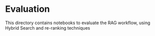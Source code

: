 # Evaluation

This directory contains notebooks to evaluate the RAG workflow, using Hybrid Search and re-ranking techniques
